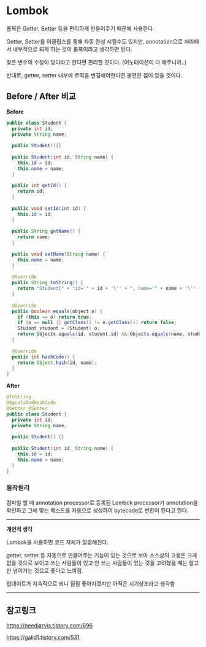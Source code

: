 # Lombok

롬복은 Getter, Setter 등을 편리하게 만들어주기 때문에 사용한다.

Getter, Setter를 이클립스를 통해 자동 완성 시킬수도 있지만, annotation으로 처리해서 내부적으로 되게 하는 것이 롬복이라고 생각하면 된다.

잦은 변수의 수정이 있다라고 한다면 편리할 것이다. (어노테이션이 다 해주니까..)

반대로, getter, setter 내부에 로직을 변경해야한다면 불편한 점이 있을 것이다.



## Before / After 비교

**Before**

```java
public class Student {
  private int id;
  private String name;
  
  public Student(){}
  
  public Student(int id, String name) {
    this.id = id;
    this.name = name;
  }
  
  public int getId() {
    return id;
  }
  
  public void setId(int id) {
    this.id = id;
  }
  
  public String getName() {
    return name;
  }
  
  public void setName(String name) {
    this.name = name;
  }
  
  @Override
  public String toString() {
    return "Student{" + "id='" + id + '\'' + ", name='" + name + '\'' + '}';
  }
  
  @Override
  public boolean equals(object o) {
    if (this == o) return true;
    if (o == null || getClass() != o.getClass()) return false;
    Student student = (Student) o;
    return Objects.equals(id, student.id) && Objects.equals(name, student.name);
  }
  
  @Override
  public int hashCode() {
    return Object.hash(id, name);
  }
}
```



**After**

```java
@ToString
@EqualsAndHashCode
@Getter @Setter
public class Student {
  private int id;
  private String name;
  
  public Student() {}
  
  public Student(int id, String name) {
    this.id = id;
    this.name = name;
  }
}
```



### 동작원리

컴파일 할 때 annotation processor로 등록된 Lombok processor가 annotation을 확인하고 그에 맞는 메소드를 자동으로 생성하여 bytecode로 변환이 된다고 한다.





---

**개인적 생각**

Lombok을 사용하면 코드 자체가 깔끔해진다.

getter, setter 등 자동으로 만들어주는 기능이 있는 것으로 보아 소스상의 고생은 크게 없을 것으로 보이고 쓰는 사람들이 있고 안 쓰는 사람들이 있는 것을 고려했을 때는 알고만 넘어가는 것으로 좋다고 느껴짐.

업데이트가 지속적으로 되니 점점 좋아지겠지만 아직은 시기상조라고 생각함

---



## 참고링크

https://needjarvis.tistory.com/696

https://galid1.tistory.com/531